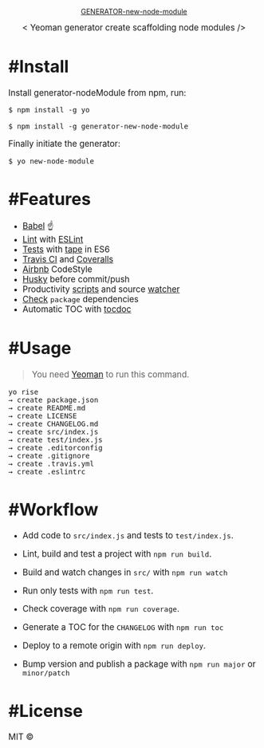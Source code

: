 <div align="center">
  <a href="https://github.com/nicomf1982/generator-new-node-module">
  <p> GENERATOR-new-node-module</p>
    </a>
</div>


<p align="center"><big>
< Yeoman generator create scaffolding node modules />

</p>

# #Install
Install generator-nodeModule from npm, run:


```
$ npm install -g yo
```

```
$ npm install -g generator-new-node-module
```

Finally initiate the generator:

```
$ yo new-node-module
```

#  #Features

* [Babel](https://babeljs.io) :point_up:
* [Lint](http://stackoverflow.com/questions/8503559/what-is-linting) with [ESLint](http://eslint.org/)
* [Tests](http://programmers.stackexchange.com/questions/135218/what-is-the-difference-between-writing-test-cases-for-bdd-and-tdd) with [tape][tape] in ES6
* [Travis CI](http://docs.travis-ci.com/user/languages/javascript-with-nodejs/) and [Coveralls](https://coveralls.io)
* [Airbnb](https://github.com/airbnb/javascript) CodeStyle
* [Husky](https://github.com/typicode/husky) before commit/push
* Productivity   [scripts](https://github.com/bucaran/generator-rise/blob/master/app/templates/package.json#L11) and source [watcher](https://github.com/mikeal/watch)
* [Check](https://github.com/maxogden/dependency-check) `package` dependencies
* Automatic TOC with [tocdoc](https://github.com/thlorenz/doctoc)


# #Usage
> You need [Yeoman](http://yeoman.io/) to run this command.

```
yo rise
→ create package.json
→ create README.md
→ create LICENSE
→ create CHANGELOG.md
→ create src/index.js
→ create test/index.js
→ create .editorconfig
→ create .gitignore
→ create .travis.yml
→ create .eslintrc
```

#  #Workflow

* Add code to `src/index.js` and tests to `test/index.js`.

* Lint, build and test a project with `npm run build`.

* Build and watch changes in `src/` with `npm run watch`

* Run only tests with `npm run test`.

* Check coverage with `npm run coverage`.

* Generate a TOC for the `CHANGELOG` with `npm run toc`

* Deploy to a remote origin with `npm run deploy`.

* Bump version and publish a package with `npm run major` or `minor/patch`

# #License

MIT ©

[tape]:    https://github.com/substack/tape

